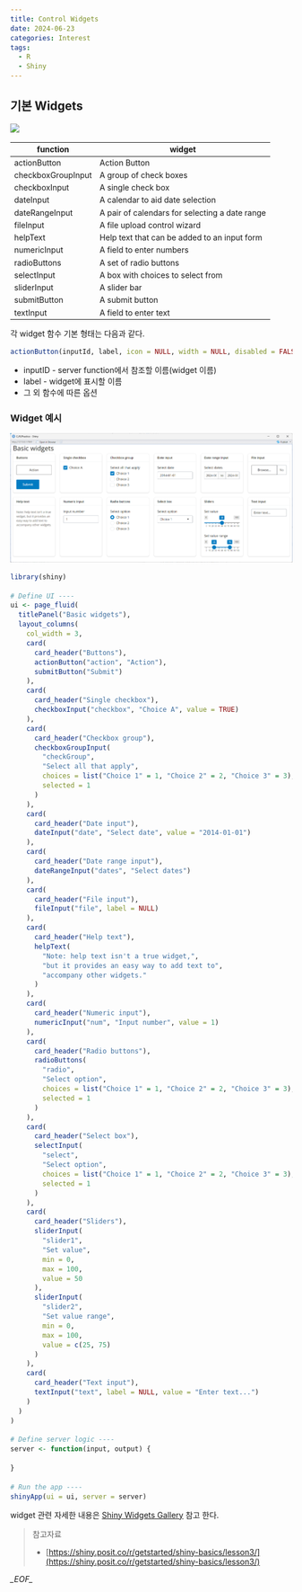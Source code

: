 ```yaml
---
title: Control Widgets
date: 2024-06-23
categories: Interest
tags:
  - R
  - Shiny
---
```

## 기본 Widgets
![](https://shiny.posit.co/r/getstarted/shiny-basics/lesson3/images/basic-widgets.png)

| function           | widget                                         |
|--------------------|------------------------------------------------|
| actionButton       | Action Button                                  |
| checkboxGroupInput | A group of check boxes                         |
| checkboxInput      | A single check box                             |
| dateInput          | A calendar to aid date selection               |
| dateRangeInput     | A pair of calendars for selecting a date range |
| fileInput          | A file upload control wizard                   |
| helpText           | Help text that can be added to an input form   |
| numericInput       | A field to enter numbers                       |
| radioButtons       | A set of radio buttons                         |
| selectInput        | A box with choices to select from              |
| sliderInput        | A slider bar                                   |
| submitButton       | A submit button                                |
| textInput          | A field to enter text                          |

각 widget 함수 기본 형태는 다음과 같다.
```r
actionButton(inputId, label, icon = NULL, width = NULL, disabled = FALSE, ...)
```
- inputID - server function에서 참조할 이름(widget 이름)
- label - widget에 표시할 이름
- 그 외 함수에 따른 옵션
### Widget 예시
![](/assets/images/Pasted%20image%2020240623165141.png)

```R
library(shiny)

# Define UI ----
ui <- page_fluid(
  titlePanel("Basic widgets"),
  layout_columns(
    col_width = 3,
    card(
      card_header("Buttons"),
      actionButton("action", "Action"),
      submitButton("Submit")
    ),
    card(
      card_header("Single checkbox"),
      checkboxInput("checkbox", "Choice A", value = TRUE)
    ),
    card(
      card_header("Checkbox group"),
      checkboxGroupInput(
        "checkGroup",
        "Select all that apply",
        choices = list("Choice 1" = 1, "Choice 2" = 2, "Choice 3" = 3),
        selected = 1
      )
    ),
    card(
      card_header("Date input"),
      dateInput("date", "Select date", value = "2014-01-01")
    ),
    card(
      card_header("Date range input"),
      dateRangeInput("dates", "Select dates")
    ),
    card(
      card_header("File input"),
      fileInput("file", label = NULL)
    ),
    card(
      card_header("Help text"),
      helpText(
        "Note: help text isn't a true widget,",
        "but it provides an easy way to add text to",
        "accompany other widgets."
      )
    ),
    card(
      card_header("Numeric input"),
      numericInput("num", "Input number", value = 1)
    ),
    card(
      card_header("Radio buttons"),
      radioButtons(
        "radio",
        "Select option",
        choices = list("Choice 1" = 1, "Choice 2" = 2, "Choice 3" = 3),
        selected = 1
      )
    ),
    card(
      card_header("Select box"),
      selectInput(
        "select",
        "Select option",
        choices = list("Choice 1" = 1, "Choice 2" = 2, "Choice 3" = 3),
        selected = 1
      )
    ),
    card(
      card_header("Sliders"),
      sliderInput(
        "slider1",
        "Set value",
        min = 0,
        max = 100,
        value = 50
      ),
      sliderInput(
        "slider2",
        "Set value range",
        min = 0,
        max = 100,
        value = c(25, 75)
      )
    ),
    card(
      card_header("Text input"),
      textInput("text", label = NULL, value = "Enter text...")
    )
  )
)

# Define server logic ----
server <- function(input, output) {

}

# Run the app ----
shinyApp(ui = ui, server = server)
```

widget 관련 자세한 내용은 [Shiny Widgets Gallery](https://shiny.posit.co/gallery/widget-gallery.html) 참고 한다.

> 참고자료
> - [https://shiny.posit.co/r/getstarted/shiny-basics/lesson3/](https://shiny.posit.co/r/getstarted/shiny-basics/lesson3/)

_\_EOF\__